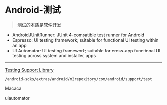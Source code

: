 # Android-测试

> [测试的本质是软件开发](http://xudafeng.github.io/slide/archives/automation/)

- AndroidJUnitRunner: JUnit 4-compatible test runner for Android
- Espresso: UI testing framework; suitable for functional UI testing within an app
- UI Automator: UI testing framework; suitable for cross-app functional UI testing across system and installed apps

- - -

[Testing Support Library](http://developer.android.com/intl/zh-cn/tools/testing-support-library/index.html)

`/android-sdks/extras/android/m2repository/com/android/support/test`

Macaca

uiautomator
